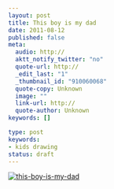 ```yaml
---
layout: post
title: This boy is my dad
date: 2011-08-12
published: false
meta:
  audio: http://
  aktt_notify_twitter: "no"
  quote-url: http://
  _edit_last: "1"
  _thumbnail_id: "910060068"
  quote-copy: Unknown
  image: ""
  link-url: http://
  quote-author: Unknown
keywords: []

type: post
keywords:
- kids drawing
status: draft
---
```



[![](http://media.eick.us/2011/08/this-boy-is-my-dad-500x338.png "this-boy-is-my-dad")](http://media.eick.us/2011/08/this-boy-is-my-dad.png)
